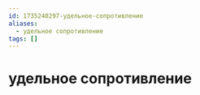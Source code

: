 ```yaml
---
id: 1735240297-удельное-сопротивление
aliases:
  - удельное сопротивление
tags: []
---
```


# удельное сопротивление

